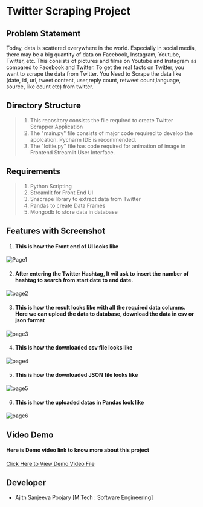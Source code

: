 # Twitter Scraping Project

## Problem Statement
Today, data is scattered everywhere in the world. 
Especially in social media, there may be a big quantity of data on Facebook, Instagram, Youtube, Twitter, etc. 
This consists of pictures and films on Youtube and Instagram as compared to Facebook and Twitter. 
To get the real facts on Twitter, you want to scrape the data from Twitter.
You Need to Scrape the data like (date, id, url, tweet content, user,reply count, retweet count,language, source, like count etc) from twitter.

## Directory Structure
> 1. This repository consists the file required to create Twitter Scrapper Application
> 2. The "main.py" file consists of major code required to develop the applcation. Pycharm IDE is recommended.
> 3. The "lottie.py" file has code required for animation of image in Frontend Streamlit User Interface.

## Requirements
> 1. Python Scripting
> 2. Streamlit for Front End UI
> 3. Snscrape library to extract data from Twitter
> 3. Pandas to create Data Frames
> 3. Mongodb to store data in database

## Features with Screenshot

1. #### This is how the Front end of UI looks like

![Page1](https://user-images.githubusercontent.com/110689952/197864295-82fb77c4-91b7-4344-96c9-f164f8ed0b11.png)

2. #### After entering the Twitter Hashtag, It wil ask to insert the number of hashtag to search from start date to end date.

![page2](https://user-images.githubusercontent.com/110689952/197864378-e780b428-b1dc-426d-9930-c3ecc6e9550e.png)

3. #### This is how the result looks like with all the required data columns. Here we can upload the data to database, download the data in csv or json format

![page3](https://user-images.githubusercontent.com/110689952/197864397-4b5fbdd5-497a-42a3-9c18-ba2bb50e55f3.png)

4. #### This is how the downloaded csv file looks like

![page4](https://user-images.githubusercontent.com/110689952/197864411-a6f87168-32b6-41ba-bf8d-abc8ad30448d.png)

5. #### This is how the downloaded JSON file looks like

![page5](https://user-images.githubusercontent.com/110689952/197864430-19561cb9-fd2c-42cd-8670-dbbe6b2fba31.png)

6. #### This is how the uploaded datas in Pandas look like
![page6](https://user-images.githubusercontent.com/110689952/197864439-3a0af355-967d-43eb-8fa3-2562b6bdfc25.png)

## Video Demo
#### Here is Demo video link to know more about this project
[Click Here to View Demo Video File](https://drive.google.com/file/d/1YZXtvjGX6e8jTrBrUJ03tWAbPXgRVU0_/view?usp=sharing)

## Developer
+ Ajith Sanjeeva Poojary [M.Tech : Software Engineering]
